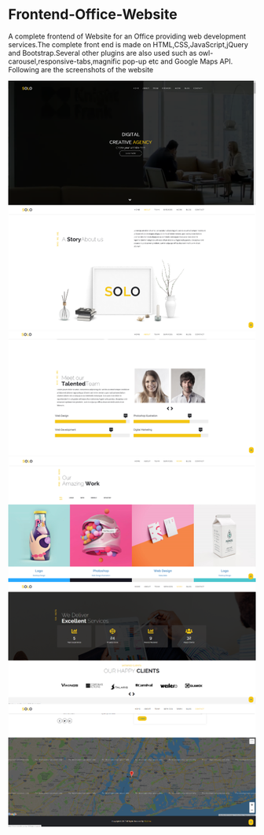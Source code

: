 # Frontend-Office-Website

A complete frontend of Website for an Office providing web development services.The complete front end is made on HTML,CSS,JavaScript,jQuery and Bootstrap.Several other plugins are also used such as owl-carousel,responsive-tabs,magnific pop-up etc and Google Maps API.
Following are the screenshots of the website

![Screenshot-1](https://github.com/semwalsudhanshu/Frontend-Office-Website/blob/master/Screenshots/ss1.PNG)
![Screenshot-2](/Screenshots/ss2.png)
![Screenshot-3](/Screenshots/ss3.png)
![Screenshot-4](/Screenshots/ss4.png)
![Screenshot-5](/Screenshots/ss5.png)
![Screenshot-6](/Screenshots/ss6.png)
